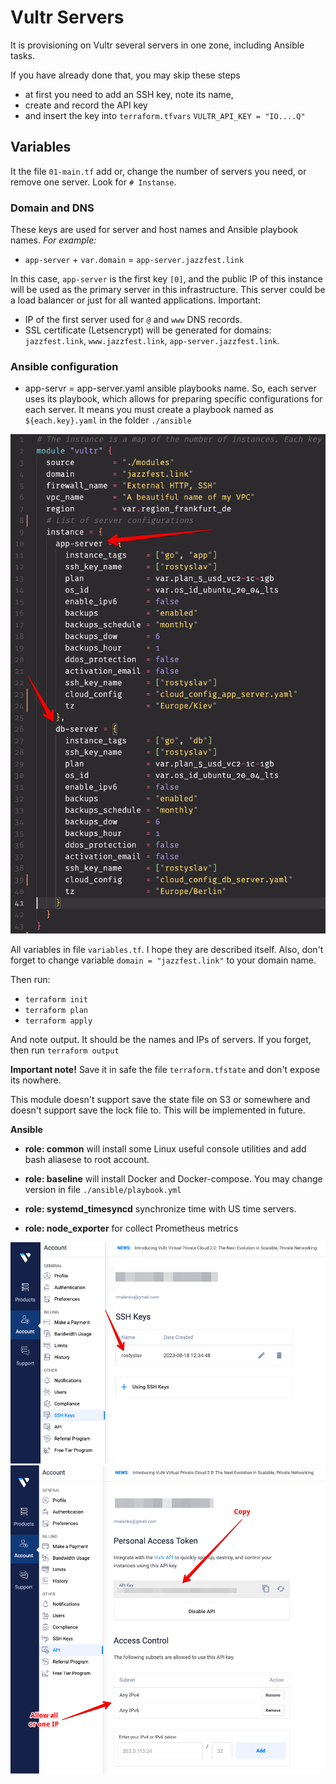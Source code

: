 # Vultr Servers
It is provisioning on Vultr several servers in one zone, including Ansible tasks.

If you have already done that, you may skip these steps
- at first you need to add an SSH key, note its name,
- create and record the API key
- and insert the key into `terraform.tfvars` `VULTR_API_KEY = "IO....Q"`

## Variables
It the file `01-main.tf` add or, change the number of servers you need, or remove one server. Look for `# Instanse`.

### Domain and DNS
These keys are used for server and host names and Ansible playbook names.
*For example:*
- `app-server` + `var.domain` = `app-server.jazzfest.link`

In this case, `app-server` is the first key `[0]`, and the public IP of this instance will be used as the primary server in this infrastructure. This server could be a load balancer or just for all wanted applications.
Important:

- IP of the first server used for `@` and `www` DNS records.
- SSL certificate (Letsencrypt) will be generated for domains: `jazzfest.link`, `www.jazzfest.link`, `app-server.jazzfest.link`.

### Ansible configuration
- app-servr = app-server.yaml ansible playbooks name. So, each server uses its playbook, which allows for preparing specific configurations for each server. It means you must create a playbook named as `${each.key}.yaml` in the folder `./ansible`

![Vultr](./docs/servers_key.png)

All variables in file `variables.tf`. I hope they are described itself.
Also, don't forget to change variable `domain = "jazzfest.link"` to your domain name.


Then run:
- `terraform init`
- `terraform plan`
- `terraform apply`

And note output. It should be the names and IPs of servers. If you forget, then run `terraform output`

**Important note!**
Save it in safe the file `terraform.tfstate` and don't expose its nowhere.

This module doesn't support save the state file on S3 or somewhere and doesn't support save the lock file to. This will be implemented in future.

**Ansible**

- **role: common** will install some Linux useful console utilities and add bash aliasese to root account.

- **role: baseline** will install Docker and Docker-compose. You may change version in file `./ansible/playbook.yml`

- **role: systemd_timesyncd** synchronize time with US time servers.

- **role: node_exporter** for collect Prometheus metrics


![Vultr](./docs/vultr_key.png)  
![Vultr](./docs/vultr_api_key.png)  



